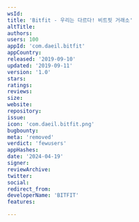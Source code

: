 ```yaml
---
wsId: 
title: 'Bitfit - 우리는 다르다! 비트핏 거래소'
altTitle: 
authors: 
users: 100
appId: 'com.daeil.bitfit'
appCountry: 
released: '2019-09-10'
updated: '2019-09-11'
version: '1.0'
stars: 
ratings: 
reviews: 
size: 
website: 
repository: 
issue: 
icon: 'com.daeil.bitfit.png'
bugbounty: 
meta: 'removed'
verdict: 'fewusers'
appHashes: 
date: '2024-04-19'
signer: 
reviewArchive: 
twitter: 
social: 
redirect_from: 
developerName: 'BITFIT'
features: 

---
```


